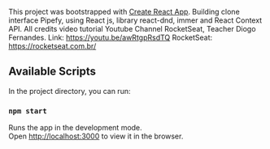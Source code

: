 This project was bootstrapped with [Create React App](https://github.com/facebook/create-react-app).
Building clone interface Pipefy, using React js, library react-dnd, immer and React Context API. All credits video tutorial
Youtube Channel RocketSeat, Teacher Diogo Fernandes.
Link: https://youtu.be/awRtgpRsdTQ
RocketSeat: https://rocketseat.com.br/ 

## Available Scripts

In the project directory, you can run:

### `npm start`

Runs the app in the development mode.<br>
Open [http://localhost:3000](http://localhost:3000) to view it in the browser.
